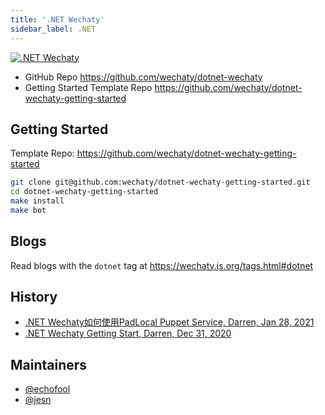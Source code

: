 ```yaml
---
title: '.NET Wechaty'
sidebar_label: .NET
---
```


[![.NET Wechaty](https://img.shields.io/badge/Wechaty-.NET-blueviolet)](https://github.com/wechaty/dotnet-wechaty)

- GitHub Repo <https://github.com/wechaty/dotnet-wechaty>
- Getting Started Template Repo <https://github.com/wechaty/dotnet-wechaty-getting-started>

## Getting Started

Template Repo: <https://github.com/wechaty/dotnet-wechaty-getting-started>

```sh
git clone git@github.com:wechaty/dotnet-wechaty-getting-started.git
cd dotnet-wechaty-getting-started
make install
make bot
```

## Blogs

Read blogs with the `dotnet` tag at <https://wechaty.js.org/tags.html#dotnet>

## History

- [.NET Wechaty如何使用PadLocal Puppet Service, Darren, Jan 28, 2021](https://wechaty.js.org/2021/01/28/csharp-wechaty-for-padlocal-puppet-service/)
- [.NET Wechaty Getting Start, Darren, Dec 31, 2020](https://wechaty.js.org/2020/12/31/dotnet-wechaty-getting-start/)

## Maintainers

- [@echofool](https://github.com/echofool)
- [@jesn](https://wechaty.js.org/contributors/jesn)
